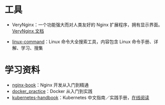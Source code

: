 # 工具

- VeryNginx：一个功能强大而对人类友好的 Nginx 扩展程序，拥有显示界面。[VeryNginx 文档](https://github.com/alexazhou/VeryNginx/blob/master/readme_zh.md)


- [linux-command](https://hellogithub.com/periodical/statistics/click/?target=https://github.com/jaywcjlove/linux-command)：Linux 命令大全搜索工具，内容包含 Linux 命令手册、详解、学习、搜集



# 学习资料

- [nginx-book](https://hellogithub.com/periodical/statistics/click/?target=https://github.com/taobao/nginx-book)：Nginx 开发从入门到精通
- [docker_practice](https://hellogithub.com/periodical/statistics/click/?target=https://github.com/yeasy/docker_practice)：Docker 从入门到实践
- [kubernetes-handbook](https://hellogithub.com/periodical/statistics/click/?target=https://github.com/rootsongjc/kubernetes-handbook)：Kubernetes 中文指南／实践手册，[在线阅读](https://jimmysong.io/kubernetes-handbook/)

